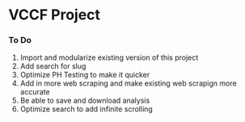 <h1>VCCF Project</h1>

<h3>To Do</h3>
<ol>
    <li>Import and modularize existing version of this project</li>
    <li>Add search for slug</li>
    <li>Optimize PH Testing to make it quicker</li>
    <li>Add in more web scraping and make existing web scrapign more accurate</li>
    <li>Be able to save and download analysis</li>
    <li>Optimize search to add infinite scrolling</li>
</ol>